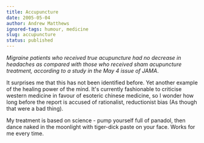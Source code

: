 ```yaml
---
title: Accupuncture
date: 2005-05-04
author: Andrew Matthews
ignored-tags: humour, medicine
slug: accupuncture
status: published
---
```


*Migraine patients who received true acupuncture had no decrease in headaches as compared with those who received sham acupuncture treatment, according to a study in the May 4 issue of JAMA*.

It surprises me that this has not been identified before. Yet another example of the healing power of the mind. It's currently fashionable to criticise western medicine in favour of esoteric chinese medicine, so I wonder how long before the report is accused of rationalist, reductionist bias (As though that were a bad thing).

My treatment is based on science - pump yourself full of panadol, then dance naked in the moonlight with tiger-dick paste on your face. Works for me every time.
